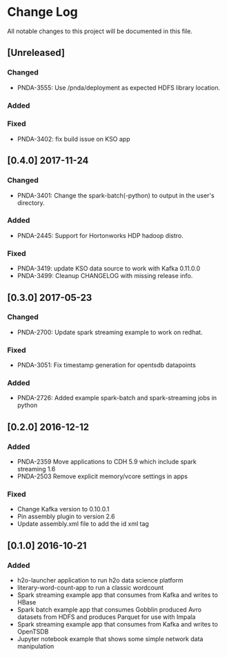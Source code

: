 # Change Log
All notable changes to this project will be documented in this file.

## [Unreleased]
### Changed
- PNDA-3555: Use /pnda/deployment as expected HDFS library location.

### Added

### Fixed
- PNDA-3402: fix build issue on KSO app

## [0.4.0] 2017-11-24
### Changed
- PNDA-3401: Change the spark-batch(-python) to output in the user's directory.
### Added
- PNDA-2445: Support for Hortonworks HDP hadoop distro.
### Fixed
- PNDA-3419: update KSO data source to work with Kafka 0.11.0.0
- PNDA-3499: Cleanup CHANGELOG with missing release info.

## [0.3.0] 2017-05-23
### Changed
 - PNDA-2700: Update spark streaming example to work on redhat.

### Fixed
 - PNDA-3051: Fix timestamp generation for opentsdb datapoints

### Added
- PNDA-2726: Added example spark-batch and spark-streaming jobs in python

## [0.2.0] 2016-12-12
### Added
- PNDA-2359 Move applications to CDH 5.9 which include spark streaming 1.6
- PNDA-2503 Remove explicit memory/vcore settings in apps

### Fixed
- Change Kafka version to 0.10.0.1
- Pin assembly plugin to version 2.6
- Update assembly.xml file to add the id xml tag

## [0.1.0] 2016-10-21
### Added
- h2o-launcher application to run h2o data science platform
- literary-word-count-app to run a classic wordcount
- Spark streaming example app that consumes from Kafka and writes to HBase
- Spark batch example app that consumes Gobblin produced Avro datasets from HDFS and produces Parquet for use with Impala
- Spark streaming example app that consumes from Kafka and writes to OpenTSDB
- Jupyter notebook example that shows some simple network data manipulation


